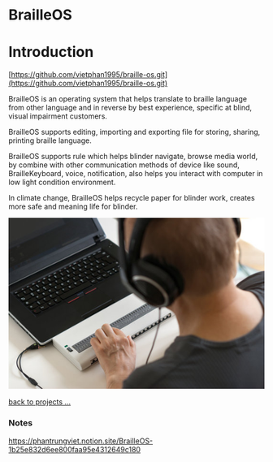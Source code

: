# BrailleOS

# Introduction

[https://github.com/vietphan1995/braille-os.git](https://github.com/vietphan1995/braille-os.git)

BrailleOS is an operating system that helps translate to braille language from other language and in reverse by best experience, specific at blind, visual impairment customers.

BrailleOS supports editing, importing and exporting file for storing, sharing, printing braille language.

BrailleOS supports rule which helps blinder navigate, browse media world, by combine with other communication methods of device like sound, BrailleKeyboard, voice, notification, also helps you interact with computer in low light condition environment.

In climate change, BrailleOS helps recycle paper for blinder work, creates more safe and meaning life for blinder.

![image.png](image.png)

[back to projects …](https://github.com/vietphan1995/projects)

### Notes
https://phantrungviet.notion.site/BrailleOS-1b25e832d6ee800faa95e4312649c180